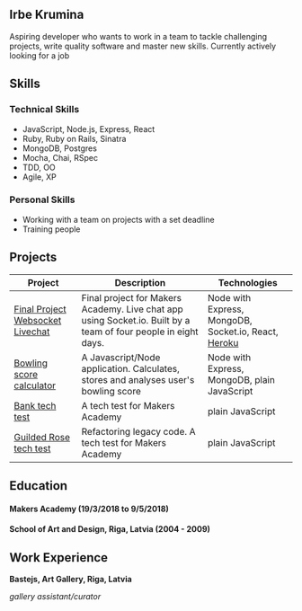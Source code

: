 ## Irbe Krumina

Aspiring developer who wants to work in a team to tackle challenging projects, write quality software and master new skills.
Currently actively looking for a job

## Skills

### Technical Skills

- JavaScript, Node.js, Express, React
- Ruby, Ruby on Rails, Sinatra
- MongoDB, Postgres
- Mocha, Chai, RSpec
- TDD, OO
- Agile, XP

### Personal Skills

- Working with a team on projects with a set deadline
- Training people


## Projects

| Project | Description | Technologies |
| --- | --- | --- |
|[Final Project Websocket Livechat](https://github.com/jbropho/final-project-websocket-livechat/blob/master/README.md) | Final project for Makers Academy. Live chat app using Socket.io. Built by a team of four people in eight days. | Node with Express, MongoDB, Socket.io, React, [Heroku](https://finalprojectwebsocketlivechat.herokuapp.com/)|
| [Bowling score calculator](https://github.com/irbekrm/bowling-challenge/blob/master/README.md) | A Javascript/Node application. Calculates, stores and analyses user's bowling score | Node with Express, MongoDB, plain JavaScript |
|[Bank tech test](https://github.com/irbekrm/Bank/blob/master/README.md) | A tech test for Makers Academy | plain JavaScript |
| [Guilded Rose tech test](https://github.com/irbekrm/GildedRose/blob/master/README.md) | Refactoring legacy code. A tech test for Makers Academy | plain JavaScript |

## Education

#### Makers Academy (19/3/2018 to 9/5/2018)

#### School of Art and Design, Riga, Latvia (2004 - 2009)


## Work Experience

**Bastejs, Art Gallery, Riga, Latvia** 

*gallery assistant/curator*  

